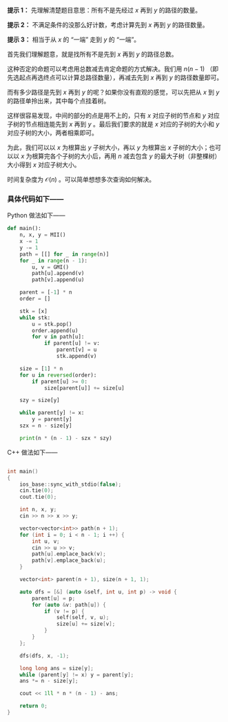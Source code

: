**提示 1：** 先理解清楚题目意思：所有不是先经过 $x$ 再到 $y$ 的路径的数量。

**提示 2：** 不满足条件的没那么好计数，考虑计算先到 $x$ 再到 $y$ 的路径数量。

**提示 3：** 相当于从 $x$ 的 “一端” 走到 $y$ 的 “一端”。

首先我们理解题意，就是找所有不是先到 $x$ 再到 $y$ 的路径总数。

这种否定的命题可以考虑用总数减去肯定命题的方式解决。我们用 $n(n-1)$ （即先选起点再选终点可以计算总路径数量），再减去先到 $x$ 再到 $y$ 的路径数量即可。

而有多少路径是先到 $x$ 再到 $y$ 的呢？如果你没有直观的感觉，可以先把从 $x$ 到 $y$ 的路径单拎出来，其中每个点挂着树。

这样很容易发现，中间的部分的点是用不上的，只有 $x$ 对应子树的节点和 $y$ 对应子树的节点相连能先到 $x$ 再到 $y$ 。最后我们要求的就是 $x$ 对应的子树的大小和 $y$ 对应子树的大小，两者相乘即可。

为此，我们可以以 $x$ 为根算出 $y$ 子树大小，再以 $y$ 为根算出 $x$ 子树的大小；也可以以 $x$ 为根算完各个子树的大小后，再用 $n$ 减去包含 $y$ 的最大子树（非整棵树）大小得到 $x$ 对应子树大小。

时间复杂度为 $\mathcal{O}(n)$ 。可以简单想想多次查询如何解决。

### 具体代码如下——

Python 做法如下——

```Python []
def main():
    n, x, y = MII()
    x -= 1
    y -= 1
    path = [[] for _ in range(n)]
    for _ in range(n - 1):
        u, v = GMI()
        path[u].append(v)
        path[v].append(u)

    parent = [-1] * n
    order = []

    stk = [x]
    while stk:
        u = stk.pop()
        order.append(u)
        for v in path[u]:
            if parent[u] != v:
                parent[v] = u
                stk.append(v)

    size = [1] * n
    for u in reversed(order):
        if parent[u] >= 0:
            size[parent[u]] += size[u]

    szy = size[y]

    while parent[y] != x:
        y = parent[y]
    szx = n - size[y]

    print(n * (n - 1) - szx * szy)
```

C++ 做法如下——

```cpp []

int main()
{
    ios_base::sync_with_stdio(false);
    cin.tie(0);
    cout.tie(0);

    int n, x, y;
    cin >> n >> x >> y;

    vector<vector<int>> path(n + 1);
    for (int i = 0; i < n - 1; i ++) {
        int u, v;
        cin >> u >> v;
        path[u].emplace_back(v);
        path[v].emplace_back(u);
    }

    vector<int> parent(n + 1), size(n + 1, 1);

    auto dfs = [&] (auto &self, int u, int p) -> void {
        parent[u] = p;
        for (auto &v: path[u]) {
            if (v != p) {
                self(self, v, u);
                size[u] += size[v];
            }
        }
    };

    dfs(dfs, x, -1);

    long long ans = size[y];
    while (parent[y] != x) y = parent[y];
    ans *= n - size[y];

    cout << 1ll * n * (n - 1) - ans;

    return 0;
}
```